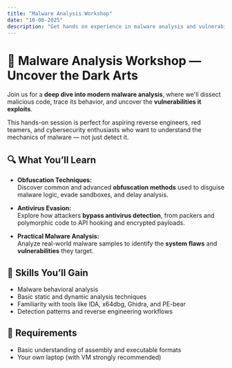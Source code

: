 ```yaml
---
title: "Malware Analysis Workshop"
date: "10-06-2025"
description: "Get hands on experience in malware analysis and vulnerability exploitation!"
---
```


# 🧬 Malware Analysis Workshop — Uncover the Dark Arts

Join us for a **deep dive into modern malware analysis**, where we'll dissect malicious code, trace its behavior, and uncover the **vulnerabilities it exploits**.

This hands-on session is perfect for aspiring reverse engineers, red teamers, and cybersecurity enthusiasts who want to understand the mechanics of malware — not just detect it.

## 🔍 What You’ll Learn


- **Obfuscation Techniques:**  
  Discover common and advanced **obfuscation methods** used to disguise malware logic, evade sandboxes, and delay analysis.

- **Antivirus Evasion:**  
  Explore how attackers **bypass antivirus detection**, from packers and polymorphic code to API hooking and encrypted payloads.
  
- **Practical Malware Analysis:**  
  Analyze real-world malware samples to identify the **system flaws** and **vulnerabilities** they target.


## 🧠 Skills You’ll Gain

- Malware behavioral analysis  
- Basic static and dynamic analysis techniques  
- Familiarity with tools like IDA, x64dbg, Ghidra, and PE-bear  
- Detection patterns and reverse engineering workflows

## 🧪 Requirements

- Basic understanding of assembly and executable formats  
- Your own laptop (with VM strongly recommended)
